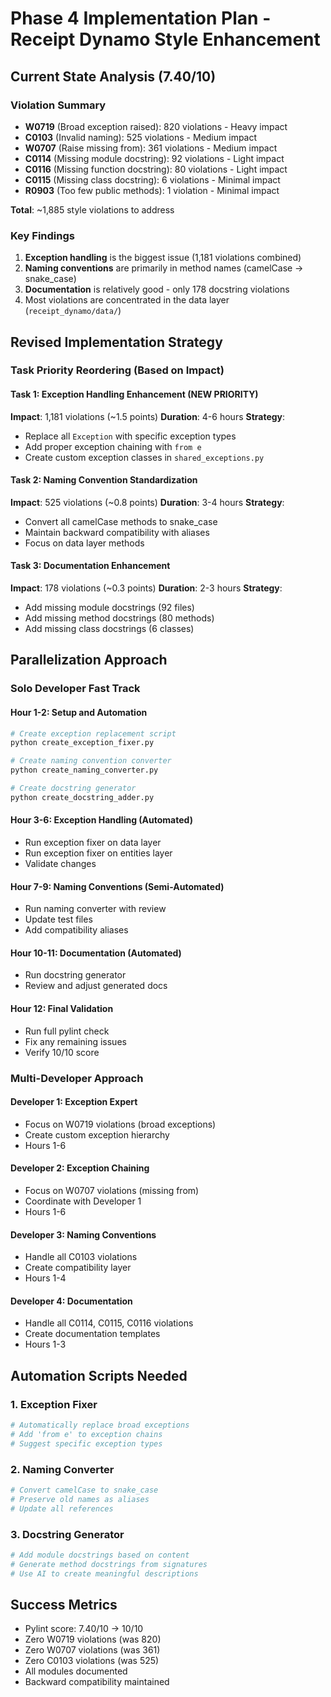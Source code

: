 # Phase 4 Implementation Plan - Receipt Dynamo Style Enhancement

## Current State Analysis (7.40/10)

### Violation Summary
- **W0719** (Broad exception raised): 820 violations - Heavy impact
- **C0103** (Invalid naming): 525 violations - Medium impact
- **W0707** (Raise missing from): 361 violations - Medium impact
- **C0114** (Missing module docstring): 92 violations - Light impact
- **C0116** (Missing function docstring): 80 violations - Light impact
- **C0115** (Missing class docstring): 6 violations - Minimal impact
- **R0903** (Too few public methods): 1 violation - Minimal impact

**Total**: ~1,885 style violations to address

### Key Findings
1. **Exception handling** is the biggest issue (1,181 violations combined)
2. **Naming conventions** are primarily in method names (camelCase → snake_case)
3. **Documentation** is relatively good - only 178 docstring violations
4. Most violations are concentrated in the data layer (`receipt_dynamo/data/`)

## Revised Implementation Strategy

### Task Priority Reordering (Based on Impact)

#### Task 1: Exception Handling Enhancement (NEW PRIORITY)
**Impact**: 1,181 violations (~1.5 points)
**Duration**: 4-6 hours
**Strategy**:
- Replace all `Exception` with specific exception types
- Add proper exception chaining with `from e`
- Create custom exception classes in `shared_exceptions.py`

#### Task 2: Naming Convention Standardization
**Impact**: 525 violations (~0.8 points)
**Duration**: 3-4 hours
**Strategy**:
- Convert all camelCase methods to snake_case
- Maintain backward compatibility with aliases
- Focus on data layer methods

#### Task 3: Documentation Enhancement
**Impact**: 178 violations (~0.3 points)
**Duration**: 2-3 hours
**Strategy**:
- Add missing module docstrings (92 files)
- Add missing method docstrings (80 methods)
- Add missing class docstrings (6 classes)

## Parallelization Approach

### Solo Developer Fast Track

#### Hour 1-2: Setup and Automation
```bash
# Create exception replacement script
python create_exception_fixer.py

# Create naming convention converter
python create_naming_converter.py

# Create docstring generator
python create_docstring_adder.py
```

#### Hour 3-6: Exception Handling (Automated)
- Run exception fixer on data layer
- Run exception fixer on entities layer
- Validate changes

#### Hour 7-9: Naming Conventions (Semi-Automated)
- Run naming converter with review
- Update test files
- Add compatibility aliases

#### Hour 10-11: Documentation (Automated)
- Run docstring generator
- Review and adjust generated docs

#### Hour 12: Final Validation
- Run full pylint check
- Fix any remaining issues
- Verify 10/10 score

### Multi-Developer Approach

#### Developer 1: Exception Expert
- Focus on W0719 violations (broad exceptions)
- Create custom exception hierarchy
- Hours 1-6

#### Developer 2: Exception Chaining
- Focus on W0707 violations (missing from)
- Coordinate with Developer 1
- Hours 1-6

#### Developer 3: Naming Conventions
- Handle all C0103 violations
- Create compatibility layer
- Hours 1-4

#### Developer 4: Documentation
- Handle all C0114, C0115, C0116 violations
- Create documentation templates
- Hours 1-3

## Automation Scripts Needed

### 1. Exception Fixer
```python
# Automatically replace broad exceptions
# Add 'from e' to exception chains
# Suggest specific exception types
```

### 2. Naming Converter
```python
# Convert camelCase to snake_case
# Preserve old names as aliases
# Update all references
```

### 3. Docstring Generator
```python
# Add module docstrings based on content
# Generate method docstrings from signatures
# Use AI to create meaningful descriptions
```

## Success Metrics
- Pylint score: 7.40/10 → 10/10
- Zero W0719 violations (was 820)
- Zero W0707 violations (was 361)
- Zero C0103 violations (was 525)
- All modules documented
- Backward compatibility maintained
